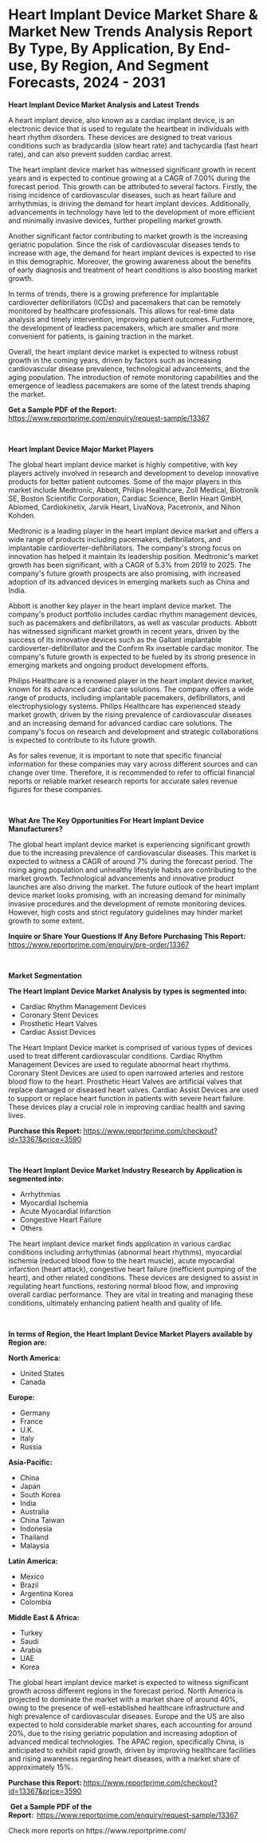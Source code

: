 <p><h1>Heart Implant Device Market Share & Market New Trends Analysis Report By Type, By Application, By End-use, By Region, And Segment Forecasts, 2024 - 2031</h1></p><p><strong>Heart Implant Device Market Analysis and Latest Trends</strong></p>
<p><p>A heart implant device, also known as a cardiac implant device, is an electronic device that is used to regulate the heartbeat in individuals with heart rhythm disorders. These devices are designed to treat various conditions such as bradycardia (slow heart rate) and tachycardia (fast heart rate), and can also prevent sudden cardiac arrest.</p><p>The heart implant device market has witnessed significant growth in recent years and is expected to continue growing at a CAGR of 7.00% during the forecast period. This growth can be attributed to several factors. Firstly, the rising incidence of cardiovascular diseases, such as heart failure and arrhythmias, is driving the demand for heart implant devices. Additionally, advancements in technology have led to the development of more efficient and minimally invasive devices, further propelling market growth.</p><p>Another significant factor contributing to market growth is the increasing geriatric population. Since the risk of cardiovascular diseases tends to increase with age, the demand for heart implant devices is expected to rise in this demographic. Moreover, the growing awareness about the benefits of early diagnosis and treatment of heart conditions is also boosting market growth.</p><p>In terms of trends, there is a growing preference for implantable cardioverter defibrillators (ICDs) and pacemakers that can be remotely monitored by healthcare professionals. This allows for real-time data analysis and timely intervention, improving patient outcomes. Furthermore, the development of leadless pacemakers, which are smaller and more convenient for patients, is gaining traction in the market.</p><p>Overall, the heart implant device market is expected to witness robust growth in the coming years, driven by factors such as increasing cardiovascular disease prevalence, technological advancements, and the aging population. The introduction of remote monitoring capabilities and the emergence of leadless pacemakers are some of the latest trends shaping the market.</p></p>
<p><strong>Get a Sample PDF of the Report:&nbsp;</strong> <a href="https://www.reportprime.com/enquiry/request-sample/13367">https://www.reportprime.com/enquiry/request-sample/13367</a></p>
<p>&nbsp;</p>
<p><strong>Heart Implant Device Major Market Players</strong></p>
<p><p>The global heart implant device market is highly competitive, with key players actively involved in research and development to develop innovative products for better patient outcomes. Some of the major players in this market include Medtronic, Abbott, Philips Healthcare, Zoll Medical, Biotronik SE, Boston Scientific Corporation, Cardiac Science, Berlin Heart GmbH, Abiomed, Cardiokinetix, Jarvik Heart, LivaNova, Pacetronix, and Nihon Kohden.</p><p>Medtronic is a leading player in the heart implant device market and offers a wide range of products including pacemakers, defibrillators, and implantable cardioverter-defibrillators. The company's strong focus on innovation has helped it maintain its leadership position. Medtronic's market growth has been significant, with a CAGR of 5.3% from 2019 to 2025. The company's future growth prospects are also promising, with increased adoption of its advanced devices in emerging markets such as China and India.</p><p>Abbott is another key player in the heart implant device market. The company's product portfolio includes cardiac rhythm management devices, such as pacemakers and defibrillators, as well as vascular products. Abbott has witnessed significant market growth in recent years, driven by the success of its innovative devices such as the Gallant implantable cardioverter-defibrillator and the Confirm Rx insertable cardiac monitor. The company's future growth is expected to be fueled by its strong presence in emerging markets and ongoing product development efforts.</p><p>Philips Healthcare is a renowned player in the heart implant device market, known for its advanced cardiac care solutions. The company offers a wide range of products, including implantable pacemakers, defibrillators, and electrophysiology systems. Philips Healthcare has experienced steady market growth, driven by the rising prevalence of cardiovascular diseases and an increasing demand for advanced cardiac care solutions. The company's focus on research and development and strategic collaborations is expected to contribute to its future growth.</p><p>As for sales revenue, it is important to note that specific financial information for these companies may vary across different sources and can change over time. Therefore, it is recommended to refer to official financial reports or reliable market research reports for accurate sales revenue figures for these companies.</p></p>
<p>&nbsp;</p>
<p><strong>What Are The Key Opportunities For Heart Implant Device Manufacturers?</strong></p>
<p><p>The global heart implant device market is experiencing significant growth due to the increasing prevalence of cardiovascular diseases. This market is expected to witness a CAGR of around 7% during the forecast period. The rising aging population and unhealthy lifestyle habits are contributing to the market growth. Technological advancements and innovative product launches are also driving the market. The future outlook of the heart implant device market looks promising, with an increasing demand for minimally invasive procedures and the development of remote monitoring devices. However, high costs and strict regulatory guidelines may hinder market growth to some extent.</p></p>
<p><strong>Inquire or Share Your Questions If Any Before Purchasing This Report:</strong> <a href="https://www.reportprime.com/enquiry/pre-order/13367">https://www.reportprime.com/enquiry/pre-order/13367</a></p>
<p>&nbsp;</p>
<p><strong>Market Segmentation</strong></p>
<p><strong>The Heart Implant Device Market Analysis by types is segmented into:</strong></p>
<p><ul><li>Cardiac Rhythm Management Devices</li><li>Coronary Stent Devices</li><li>Prosthetic Heart Valves</li><li>Cardiac Assist Devices</li></ul></p>
<p><p>The Heart Implant Device market is comprised of various types of devices used to treat different cardiovascular conditions. Cardiac Rhythm Management Devices are used to regulate abnormal heart rhythms. Coronary Stent Devices are used to open narrowed arteries and restore blood flow to the heart. Prosthetic Heart Valves are artificial valves that replace damaged or diseased heart valves. Cardiac Assist Devices are used to support or replace heart function in patients with severe heart failure. These devices play a crucial role in improving cardiac health and saving lives.</p></p>
<p><strong>Purchase this Report:&nbsp;</strong><a href="https://www.reportprime.com/checkout?id=13367&price=3590">https://www.reportprime.com/checkout?id=13367&price=3590</a></p>
<p>&nbsp;</p>
<p><strong>The Heart Implant Device Market Industry Research by Application is segmented into:</strong></p>
<p><ul><li>Arrhythmias</li><li>Myocardial Ischemia</li><li>Acute Myocardial Infarction</li><li>Congestive Heart Failure</li><li>Others</li></ul></p>
<p><p>The heart implant device market finds application in various cardiac conditions including arrhythmias (abnormal heart rhythms), myocardial ischemia (reduced blood flow to the heart muscle), acute myocardial infarction (heart attack), congestive heart failure (inefficient pumping of the heart), and other related conditions. These devices are designed to assist in regulating heart functions, restoring normal blood flow, and improving overall cardiac performance. They are vital in treating and managing these conditions, ultimately enhancing patient health and quality of life.</p></p>
<p>&nbsp;</p>
<p><strong>In terms of Region, the Heart Implant Device Market Players available by Region are:</strong></p>
<p>
    <p> <strong> North America: </strong>
        <ul>
            <li>United States</li>
            <li>Canada</li>
        </ul>
        </p> 
    <p> <strong> Europe: </strong>
        <ul>
            <li>Germany</li>
            <li>France</li>
            <li>U.K.</li>
            <li>Italy</li>
            <li>Russia</li>
        </ul>
        </p> 
    <p> <strong> Asia-Pacific: </strong>
        <ul>
            <li>China</li>
            <li>Japan</li>
            <li>South Korea</li>
            <li>India</li>
            <li>Australia</li>
            <li>China Taiwan</li>
            <li>Indonesia</li>
            <li>Thailand</li>
            <li>Malaysia</li>
        </ul>
        </p> 
    <p> <strong> Latin America: </strong>
        <ul>
            <li>Mexico</li>
            <li>Brazil</li>
            <li>Argentina Korea</li>
            <li>Colombia</li>
        </ul>
        </p> 
    <p> <strong> Middle East & Africa: </strong>
        <ul>
            <li>Turkey</li>
            <li>Saudi</li>
            <li>Arabia</li>
            <li>UAE</li>
            <li>Korea</li>
        </ul>
    </p>
    </p>
<p><p>The global heart implant device market is expected to witness significant growth across different regions in the forecast period. North America is projected to dominate the market with a market share of around 40%, owing to the presence of well-established healthcare infrastructure and high prevalence of cardiovascular diseases. Europe and the US are also expected to hold considerable market shares, each accounting for around 20%, due to the rising geriatric population and increasing adoption of advanced medical technologies. The APAC region, specifically China, is anticipated to exhibit rapid growth, driven by improving healthcare facilities and rising awareness regarding heart diseases, with a market share of approximately 15%.</p></p>
<p><strong>Purchase this Report: </strong><a href="https://www.reportprime.com/checkout?id=13367&price=3590">https://www.reportprime.com/checkout?id=13367&price=3590</a></p>
<p>&nbsp;<strong>Get a Sample PDF of the Report:&nbsp;&nbsp;</strong><a href="https://www.reportprime.com/enquiry/request-sample/13367">https://www.reportprime.com/enquiry/request-sample/13367</a></p>
<p><strong></strong></p>
<p>Check more reports on https://www.reportprime.com/</p>